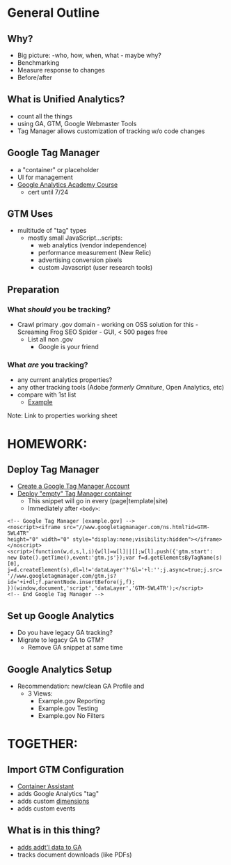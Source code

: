 # General Outline

## Why?
- Big picture: 
	-who, how, when, what - maybe why?
- Benchmarking
- Measure response to changes
- Before/after

## What is Unified Analytics?
- count all the things
- using GA, GTM, Google Webmaster Tools
- Tag Manager allows customization of tracking w/o code changes

## Google Tag Manager
- a "container" or placeholder
- UI for management
- [Google Analytics Academy Course](https://analyticsacademy.withgoogle.com/course05/preview)
	- cert until 7/24

## GTM Uses
- multitude of "tag" types
	- mostly small JavaScript...scripts:
		- web analytics (vendor independence)
		- performance measurement (New Relic)
		- advertising conversion pixels
		- custom Javascript (user research tools)

## Preparation

### What *should* you be tracking?
- Crawl primary .gov domain
		- working on OSS solution for this
		- Screaming Frog SEO Spider
			- GUI, < 500 pages free
	- List all non .gov
		- Google is your friend

### What *are* you tracking?
- any current analytics properties?
- any other tracking tools (Adobe _formerly Omniture_, Open Analytics, etc)
- compare with 1st list
	- [Example](https://pulse.cio.gov/analytics/domains/)

Note: Link to properties working sheet 

# HOMEWORK:

## Deploy Tag Manager
- [Create a Google Tag Manager Account](https://support.google.com/tagmanager/answer/2574370?hl=en)
- [Deploy "empty" Tag Manager container](Link)
	- This snippet will go in every (page|template|site) 
	- Immediately after `<body>`:

```
<!-- Google Tag Manager [example.gov] -->
<noscript><iframe src="//www.googletagmanager.com/ns.html?id=GTM-5WL4TR"
height="0" width="0" style="display:none;visibility:hidden"></iframe></noscript>
<script>(function(w,d,s,l,i){w[l]=w[l]||[];w[l].push({'gtm.start':
new Date().getTime(),event:'gtm.js'});var f=d.getElementsByTagName(s)[0],
j=d.createElement(s),dl=l!='dataLayer'?'&l='+l:'';j.async=true;j.src=
'//www.googletagmanager.com/gtm.js?id='+i+dl;f.parentNode.insertBefore(j,f);
})(window,document,'script','dataLayer','GTM-5WL4TR');</script>
<!-- End Google Tag Manager -->
```


## Set up Google Analytics
- Do you have legacy GA tracking?
- Migrate to legacy GA to GTM?
	- Remove GA snippet at same time

## Google Analytics Setup
- Recommendation: new/clean GA Profile and
	- 3 Views:
		- Example.gov Reporting
		- Example.gov Testing
		- Example.gov No Filters

# TOGETHER:

## Import GTM Configuration 
- [Container Assistant](https://gtm.cityanalytics.org/)
- adds Google Analytics "tag"
- adds custom [dimensions](https://support.google.com/analytics/answer/1033861?hl=en)
- adds custom events
	

## What is in this thing?
- [adds addt'l data to GA](http://www.simoahava.com/analytics/improve-data-collection-with-four-custom-dimensions/)
- tracks document downloads (like PDFs)
